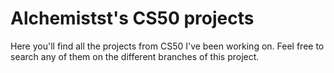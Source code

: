 # Alchemistst's CS50 projects

Here you'll find all the projects from CS50 I've been working on.
Feel free to search any of them on the different branches of this project.
